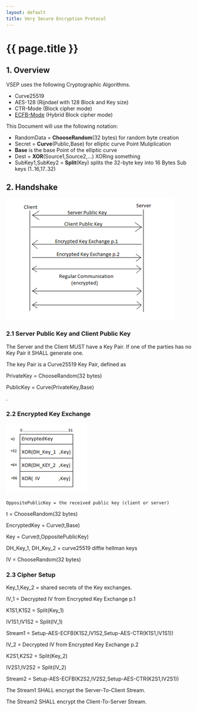 ```yaml
---
layout: default
title: Very Secure Encryption Protocol
---
```


# {{ page.title }}

## 1. Overview

VSEP uses the following Cryptographic Algorithms.

- Curve25519
- AES-128 (Rijndael with 128 Block and Key size)
- CTR-Mode (Block cipher mode)
- [ECFB-Mode](../schemes/ecbc) (Hybrid Block cipher mode)

This Document will use the following notation:

- RandomData = **ChooseRandom**(32 bytes) for random byte creation
- Secret = **Curve**(Public,Base) for elliptic curve Point Muliplication
- **Base** is the base Point of the elliptic curve
- Dest = **XOR**(Source1,Source2,...) XORing something
- SubKey1,SubKey2 = **Split**(Key) splits the 32-byte key into 16 Bytes Sub keys (1..16,17..32)

## 2. Handshake

![VSEP Client Server Handshake](vsep_cs_scheme.png "VSEP Client Server Handshake")

### 2.1 Server Public Key and Client Public Key

The Server and the Client MUST have a Key Pair. If one of the parties has
no Key Pair it SHALL generate one.

The key Pair is a Curve25519 Key Pair, defined as

PrivateKey = ChooseRandom(32 bytes)

PublicKey = Curve(PrivateKey,Base)

.

### 2.2 Encrypted Key Exchange

![Encrypted Key Exchange](vsep_ke.png "Encrypted Key Exchange")

```
OppositePublicKey = the received public key (client or server)
```

t = ChooseRandom(32 bytes)

EncryptedKey = Curve(t,Base)

Key = Curve(t,OppositePublicKey)

DH_Key_1, DH_Key_2 = curve25519 diffie hellman keys

IV = ChooseRandom(32 bytes)

### 2.3 Cipher Setup

Key_1,Key_2 = shared secrets of the Key exchanges.

IV_1 = Decrypted IV from Encrypted Key Exchange p.1

K1S1,K1S2 = Split(Key_1)

IV1S1,IV1S2 = Split(IV_1)

Stream1 = Setup-AES-ECFB(K1S2,IV1S2,Setup-AES-CTR(K1S1,IV1S1))

IV_2 = Decrypted IV from Encrypted Key Exchange p.2

K2S1,K2S2 = Split(Key_2)

IV2S1,IV2S2 = Split(IV_2)

Stream2 = Setup-AES-ECFB(K2S2,IV2S2,Setup-AES-CTR(K2S1,IV2S1))

The Stream1 SHALL encrypt the Server-To-Client Stream.

The Stream2 SHALL encrypt the Client-To-Server Stream.
